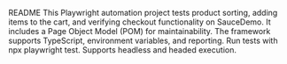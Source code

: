 README
This Playwright automation project tests product sorting, adding items to the cart, and verifying checkout functionality on SauceDemo. It includes a Page Object Model (POM) for maintainability. The framework supports TypeScript, environment variables, and reporting. Run tests with npx playwright test. Supports headless and headed execution.

